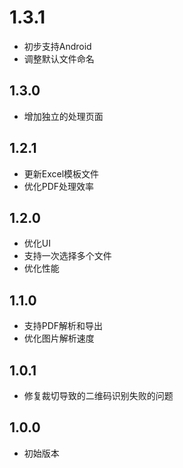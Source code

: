 # 1.3.1
  + 初步支持Android
  + 调整默认文件命名

## 1.3.0
  + 增加独立的处理页面

## 1.2.1
  + 更新Excel模板文件
  + 优化PDF处理效率
  
## 1.2.0
  + 优化UI
  + 支持一次选择多个文件
  + 优化性能

## 1.1.0
  + 支持PDF解析和导出
  + 优化图片解析速度

## 1.0.1
  + 修复裁切导致的二维码识别失败的问题

## 1.0.0
  + 初始版本 